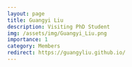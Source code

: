 ```yaml
---
layout: page
title: Guangyi Liu
description: Visiting PhD Student
img: /assets/img/Guangyi_Liu.png
importance: 1
category: Members
redirect: https://guangyliu.github.io/
---
```

